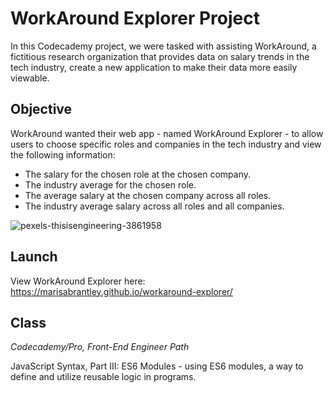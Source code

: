 # WorkAround Explorer Project

In this Codecademy project, we were tasked with assisting WorkAround, a fictitious research organization that provides data on salary trends in the tech industry, create a new application to make their data more easily viewable.

## Objective

WorkAround wanted their web app - named WorkAround Explorer - to allow users to choose specific roles and companies in the tech industry and view the following information:

* The salary for the chosen role at the chosen company.
* The industry average for the chosen role.
* The average salary at the chosen company across all roles.
* The industry average salary across all roles and all companies.

![pexels-thisisengineering-3861958](https://user-images.githubusercontent.com/60168324/123731021-3730ef00-d84c-11eb-94e6-342a70799abe.jpg)

## Launch

View WorkAround Explorer here: https://marisabrantley.github.io/workaround-explorer/

## Class
*Codecademy/Pro, Front-End Engineer Path*

JavaScript Syntax, Part III: ES6 Modules - using ES6 modules, a way to define and utilize reusable logic in programs.
